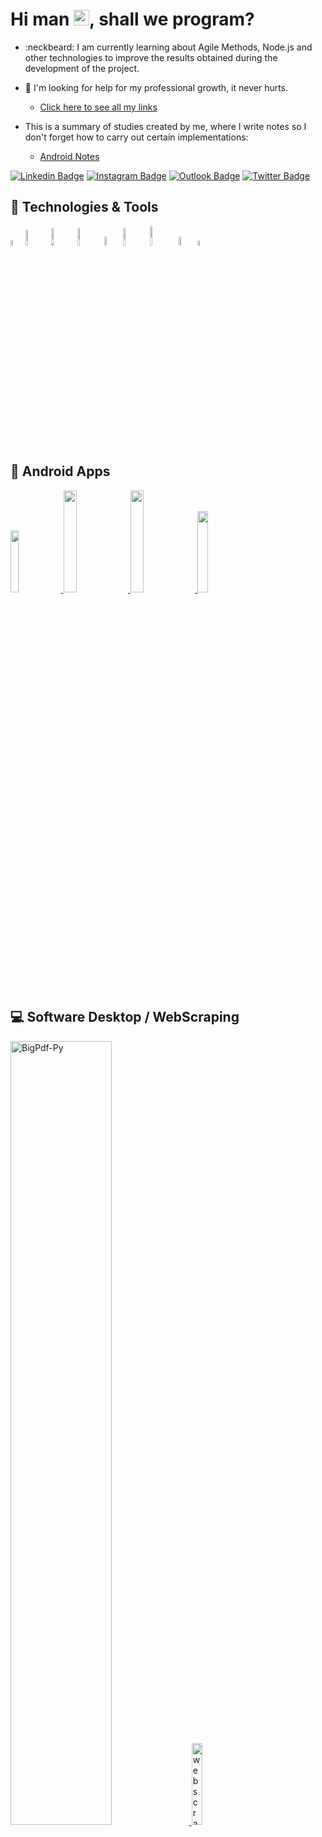 <h1 align = "justify"> Hi man <img src="https://media.giphy.com/media/hvRJCLFzcasrR4ia7z/giphy.gif" width="25px">, shall we program?</h1>

- :neckbeard: I am currently learning about Agile Methods, Node.js and other technologies to improve the results obtained during the development of the project.
- 🤔 I'm looking for help for my professional growth, it never hurts.

  - [Click here to see all my links](https://linkpop.com/gusoliveira21)

- This is a summary of studies created by me, where I write notes so I don't forget how to carry out certain implementations: 
  - [Android Notes](https://internal-mandible-7b9.notion.site/Trilha-de-Desenvolvimento-Mobile-com-Kotlin-Fundamentos-edb200666c57491192c23c3f4f4c945b)

[![Linkedin Badge](https://img.shields.io/badge/LinkedIn-0077B5?style=for-the-badge&logo=linkedin&logoColor=white)](https://www.linkedin.com/in/gusoliveira21/)
[![Instagram Badge](https://img.shields.io/badge/Instagram-E4405F?style=for-the-badge&logo=instagram&logoColor=white)](https://www.instagram.com/gus_oliveira21/)
[![Outlook Badge](https://img.shields.io/badge/Microsoft_Outlook-0078D4?style=for-the-badge&logo=microsoft-outlook&logoColor=white)](mailto:gustavo_nox@gmail.com)
[![Twitter Badge](https://img.shields.io/badge/Twitter-1DA1F2?style=for-the-badge&logo=twitter&logoColor=white)](https://twitter.com/gusoliveira21)
<br>


## 🚀 Technologies & Tools

<img alt="Java" src="https://img.shields.io/badge/Java-ED8B00?style=for-the-badge&logo=java&logoColor=white" width="4.8%"/><img alt="Kotlin" src="https://img.shields.io/badge/kotlin-%230095D5.svg?style=for-the-badge&logo=kotlin&logoColor=white" width="8%"/><img alt="Python" src="https://img.shields.io/badge/python-%2314354C.svg?style=for-the-badge&logo=python&logoColor=white" width="8.5%"/><img alt="Github" src="https://img.shields.io/badge/GitHub-100000?style=for-the-badge&logo=github&logoColor=white" width="8.5%"/><img alt="Git" src="https://img.shields.io/badge/Git-F05032?style=for-the-badge&logo=git&logoColor=white" width="6%"/><img alt="MySQL" src="https://img.shields.io/badge/MySQL-00000F?style=for-the-badge&logo=mysql&logoColor=white" width="8.5%"/><img alt="Android" src="https://img.shields.io/badge/Android-3DDC84?style=for-the-badge&logo=android&logoColor=white" width="9%"/><img alt="C++" src="https://img.shields.io/badge/C%2B%2B-00599C?style=for-the-badge&logo=c%2B%2B&logoColor=white" width="6%"/><img alt="C" src="https://img.shields.io/badge/C-00599C?style=for-the-badge&logo=c&logoColor=white" width="4.5%"/> 
<br>

## :iphone: Android Apps
<p>
 <a href="https://github.com/gusoliveira21/catGallery">
   <img src='https://user-images.githubusercontent.com/42920754/200445473-fe73a5c3-e1af-4af4-9383-c66563d35c2b.gif' width='16%'>
 </a>
   <a href="https://github.com/gusoliveira21/Organizze">
   <img src='https://user-images.githubusercontent.com/42920754/153854228-6e31fc2f-9b9d-4c5e-b5ae-f70440bd165f.gif' width='20.5%'>
 </a>
 <a href="https://github.com/gusoliveira21/BusinessCard">
   <img src='https://user-images.githubusercontent.com/42920754/130893085-a447e599-8833-4f8b-893d-4086c595d29d.gif' width='20.5%'>
 </a>
  <a href="https://github.com/gusoliveira21/GameQuizKotlin">
   <img src='https://user-images.githubusercontent.com/42920754/144720724-ab76c8eb-e12e-45be-a156-7b12b8adc1e3.PNG' width='18.3%'>
 </a>

 
</p>


## 💻 Software Desktop / WebScraping

<p>
  <a href="https://github.com/gusoliveira21/BigPdf-Py">
    <img src='https://user-images.githubusercontent.com/42920754/218257846-19527194-ef5b-4d9b-876b-a00323171620.png' width='56.7%' title='BigPdf-Py'>
  </a>
  <a href="https://github.com/gusoliveira21/webscraping-instagram">
    <img src='https://user-images.githubusercontent.com/42920754/218257740-1743998c-3d7c-485c-9031-6bf951744ae7.gif' width='18.3%' title='webscraping'>
  </a>
</p>


